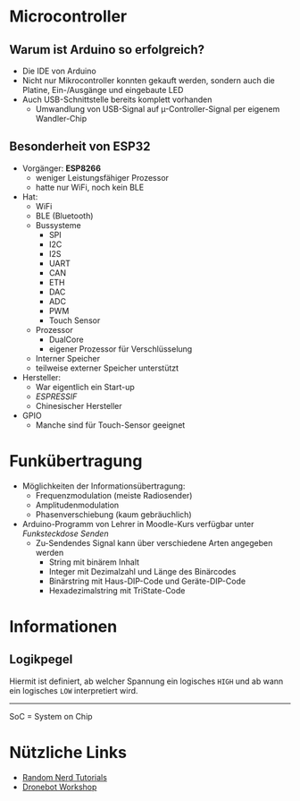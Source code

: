 Microcontroller
====


Warum ist Arduino so erfolgreich?
----

- Die IDE von Arduino
- Nicht nur Mikrocontroller konnten gekauft werden, sondern auch die Platine, Ein-/Ausgänge und eingebaute LED
- Auch USB-Schnittstelle bereits komplett vorhanden
   - Umwandlung von USB-Signal auf µ-Controller-Signal per eigenem Wandler-Chip


Besonderheit von ESP32
----

- Vorgänger: **ESP8266**
   - weniger Leistungsfähiger Prozessor
   - hatte nur WiFi, noch kein BLE
- Hat:
   - WiFi
   - BLE (Bluetooth)
   - Bussysteme
      - SPI
      - I2C
      - I2S
      - UART
      - CAN
      - ETH
      - DAC
      - ADC
      - PWM
      - Touch Sensor
   - Prozessor
      - DualCore
	  - eigener Prozessor für Verschlüsselung
   - Interner Speicher
   - teilweise externer Speicher unterstützt
- Hersteller:
   - War eigentlich ein Start-up
   - _ESPRESSIF_
   - Chinesischer Hersteller
- GPIO
   - Manche sind für Touch-Sensor geeignet


Funkübertragung
====

- Möglichkeiten der Informationsübertragung:
   - Frequenzmodulation (meiste Radiosender)
   - Amplitudenmodulation
   - Phasenverschiebung (kaum gebräuchlich)
- Arduino-Programm von Lehrer in Moodle-Kurs verfügbar unter _Funksteckdose Senden_
   - Zu-Sendendes Signal kann über verschiedene Arten angegeben werden
      - String mit binärem Inhalt
	  - Integer mit Dezimalzahl und Länge des Binärcodes
	  - Binärstring mit Haus-DIP-Code und Geräte-DIP-Code
	  - Hexadezimalstring mit TriState-Code


Informationen
====

Logikpegel
----

Hiermit ist definiert, ab welcher Spannung ein logisches ``HIGH`` und ab wann ein logisches ``LOW`` interpretiert wird.

----

SoC = System on Chip

Nützliche Links
====

- [Random Nerd Tutorials](https://randomnerdtutorials.com/)
- [Dronebot Workshop](https://dronebotworkshop.com/)
